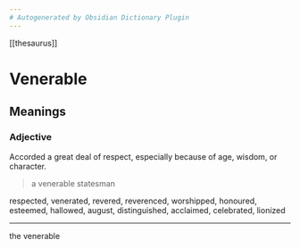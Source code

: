 ```yaml
---
# Autogenerated by Obsidian Dictionary Plugin
---
```


[[thesaurus]]

# Venerable

## Meanings

### Adjective

Accorded a great deal of respect, especially because of age, wisdom, or character.

> a venerable statesman

respected, venerated, revered, reverenced, worshipped, honoured, esteemed, hallowed, august, distinguished, acclaimed, celebrated, lionized

---
the venerable 
